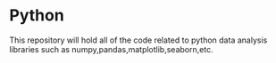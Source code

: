 # Python
This repository will hold all of the code related to python data analysis libraries such as numpy,pandas,matplotlib,seaborn,etc.
